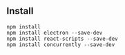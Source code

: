 

## Install

```
npm install
npm install electron --save-dev
npm install react-scripts --save-dev
npm install concurrently --save-dev
```

